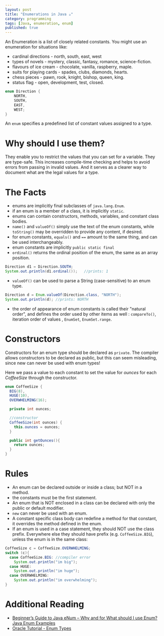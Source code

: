 ```yaml
---
layout: post
title: "Enumerations in Java ☕"
category: programming
tags: [Java, enumeration, enum]
published: true
---
```

An Enumeration is a list of closely related constants. You might use an enumeration for situations like:
-	cardinal directions - north, south, east, west
-	types of novels - mystery, classic, fantasy, romance, science-fiction.
-	flavours of ice cream - chocolate, vanilla, raspberry, maple.
- suits for playing cards - spades, clubs, diamonds, hearts.
- chess pieces - pawn, rook, knight, bishop, queen, king.
- status flag - open, development, test, closed.

```java
enum Direction {
    NORTH,
    SOUTH,
    EAST,
    WEST;
}
```

An ```enum``` specifies a predefined list of constant values assigned to a type.

# Why should I use them?
They enable you to restrict the values that you can set for a variable. They are type-safe. This increases compile-time checking and helps to avoid errors from passing in invalid values. And it serves as a clearer way to document what are the legal values for a type.

# The Facts
-	enums are implicitly final subclasses of ```java.lang.Enum```.
-	if an enum is a member of a class, it is implicitly ```static```.
-	enums can contain constructors, methods, variables, and constant class bodies.
-	```name()``` and ```valueOf()``` simply use the text of the enum constants, while ```toString()``` may be overridden to provide any content, if desired.
-	for enum constants, ```equals()``` and ```==``` amount to the same thing, and can be used interchangeably.
-	enum constants are implicitly ```public static final```
- ```ordinal()``` returns the ordinal position of the enum, the same as an array position.
```java
Direction d1 = Direction.SOUTH;
System.out.println(d1.ordinal());	//prints: 1
```
-	```valueOf()``` can be used to parse a String (case-sensitive) to an enum type.
```java
Direction d = Enum.valueOf(Direction.class, "NORTH");
System.out.println(d); //prints: NORTH
```
-	the order of appearance of enum constants is called their "natural order", and defines the order used by other items as well : ```compareTo()```, iteration order of values , ```EnumSet```, ```EnumSet.range```.

# Constructors

Constructors for an enum type should be declared as ```private```. The compiler allows constructors to be declared as public, but this can seem misleading, since new can never be used with enum types!

Here we pass a value to each constant to set the value for *ounces* for each *CoffeeSize* through the constructor.

```java
enum CoffeeSize {
  BIG(8),
  HUGE(10),
  OVERWHELMING(16);

  private int ounces;

  //constructor
  CoffeeSize(int ounces) {
    this.ounces = ounces;
  }

  public int getOunces(){
    return ounces;
  }
}
```

# Rules
-	An enum can be declared outside or inside a class; but NOT in a method.
- the constants must be the first statement.
-	An enum that is NOT enclosed in a class can be declared with only the public or default modifier.
-	```new``` can never be used with an enum.
-	A constant specific class body can redefine a method for that constant, it overrides the method defined in the enum.
- If an enum is used in a case statement, they should NOT use the class prefix. Everywhere else they should have prefix (e.g. ```CoffeeSize.BIG```), unless the enum is in the same class:
```java
CoffeeSize c = CoffeeSize.OVERWHELMING;
switch (c){
  case CoffeeSize.BIG: //compiler error
    System.out.println("im big");
  case HUGE:
    System.out.println("im huge");
  case OVERWHELMING:
    System.out.println("im overwhelming");
}
```

# Additional Reading
- [Beginner’s Guide to Java eNum – Why and for What should I use Enum? Java Enum Examples](https://crunchify.com/why-and-for-what-should-i-use-enum-java-enum-examples/)
- [Oracle Tutorial - Enum Types](https://docs.oracle.com/javase/tutorial/java/javaOO/enum.html)
